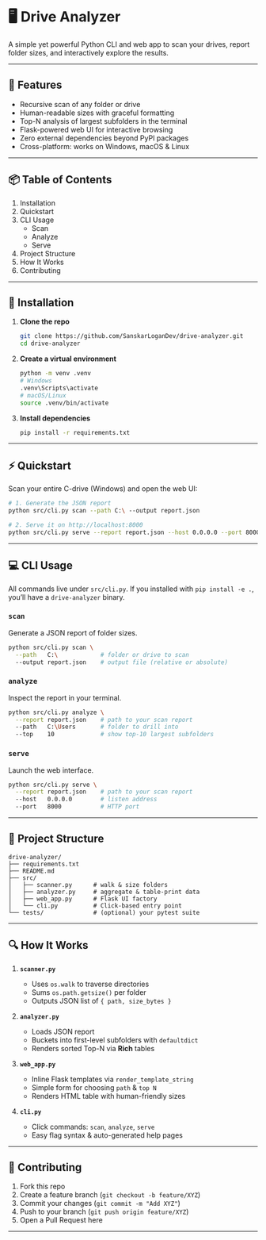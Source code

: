 # 🖥️ Drive Analyzer

A simple yet powerful Python CLI and web app to scan your drives, report folder sizes, and interactively explore the results.

---

## 🚀 Features

- Recursive scan of any folder or drive  
- Human-readable sizes with graceful formatting  
- Top-N analysis of largest subfolders in the terminal  
- Flask-powered web UI for interactive browsing  
- Zero external dependencies beyond PyPI packages  
- Cross-platform: works on Windows, macOS & Linux  

---

## 📦 Table of Contents

1. Installation 
2. Quickstart 
3. CLI Usage  
   - Scan
   - Analyze  
   - Serve 
4. Project Structure 
5. How It Works 
6. Contributing 


---

## 🔧 Installation

1. **Clone the repo**  
   ```bash
   git clone https://github.com/SanskarLoganDev/drive-analyzer.git
   cd drive-analyzer
   ```

2. **Create a virtual environment**

   ```bash
   python -m venv .venv
   # Windows
   .venv\Scripts\activate
   # macOS/Linux
   source .venv/bin/activate
   ```
3. **Install dependencies**

   ```bash
   pip install -r requirements.txt
   ```

---

## ⚡ Quickstart

Scan your entire C-drive (Windows) and open the web UI:

```bash
# 1. Generate the JSON report
python src/cli.py scan --path C:\ --output report.json

# 2. Serve it on http://localhost:8000
python src/cli.py serve --report report.json --host 0.0.0.0 --port 8000
```

---

## 💻 CLI Usage

All commands live under `src/cli.py`. If you installed with `pip install -e .`, you’ll have a `drive-analyzer` binary.

### `scan`

Generate a JSON report of folder sizes.

```bash
python src/cli.py scan \
  --path   C:\            # folder or drive to scan  
  --output report.json    # output file (relative or absolute)
```

### `analyze`

Inspect the report in your terminal.

```bash
python src/cli.py analyze \
  --report report.json    # path to your scan report  
  --path   C:\Users       # folder to drill into  
  --top    10             # show top-10 largest subfolders
```

### `serve`

Launch the web interface.

```bash
python src/cli.py serve \
  --report report.json    # path to your scan report  
  --host   0.0.0.0        # listen address  
  --port   8000           # HTTP port
```

---

## 📂 Project Structure

```
drive-analyzer/
├── requirements.txt
├── README.md
├── src/
│   ├── scanner.py      # walk & size folders
│   ├── analyzer.py     # aggregate & table-print data
│   ├── web_app.py      # Flask UI factory
│   └── cli.py          # Click-based entry point
└── tests/              # (optional) your pytest suite
```

---

## 🔍 How It Works

1. **`scanner.py`**

   * Uses `os.walk` to traverse directories
   * Sums `os.path.getsize()` per folder
   * Outputs JSON list of `{ path, size_bytes }`

2. **`analyzer.py`**

   * Loads JSON report
   * Buckets into first-level subfolders with `defaultdict`
   * Renders sorted Top-N via **Rich** tables

3. **`web_app.py`**

   * Inline Flask templates via `render_template_string`
   * Simple form for choosing `path` & `top N`
   * Renders HTML table with human-friendly sizes

4. **`cli.py`**

   * Click commands: `scan`, `analyze`, `serve`
   * Easy flag syntax & auto-generated help pages

---

## 🤝 Contributing

1. Fork this repo
2. Create a feature branch (`git checkout -b feature/XYZ`)
3. Commit your changes (`git commit -m "Add XYZ"`)
4. Push to your branch (`git push origin feature/XYZ`)
5. Open a Pull Request here

---
